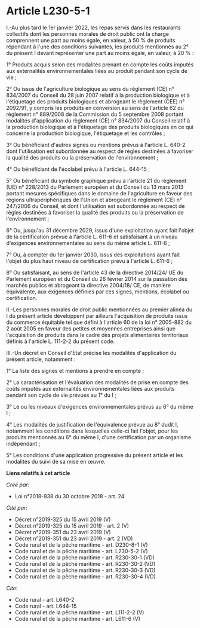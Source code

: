 # Article L230-5-1

I.-Au plus tard le 1er janvier 2022, les repas servis dans les restaurants collectifs dont les personnes morales de droit
public ont la charge comprennent une part au moins égale, en valeur, à 50 % de produits répondant à l'une des conditions
suivantes, les produits mentionnés au 2° du présent I devant représenter une part au moins égale, en valeur, à 20 % : 

1° Produits acquis selon des modalités prenant en compte les coûts imputés aux externalités environnementales liées au
produit pendant son cycle de vie ; 

2° Ou issus de l'agriculture biologique au sens du règlement (CE) n° 834/2007 du Conseil du 28 juin 2007 relatif à la
production biologique et à l'étiquetage des produits biologiques et abrogeant le règlement (CEE) n° 2092/91, y compris les
produits en conversion au sens de l'article 62 du règlement n° 889/2008 de la Commission du 5 septembre 2008 portant
modalités d'application du règlement (CE) n° 834/2007 du Conseil relatif à la production biologique et à l'étiquetage des
produits biologiques en ce qui concerne la production biologique, l'étiquetage et les contrôles ; 

3° Ou bénéficiant d'autres signes ou mentions prévus à l'article L. 640-2 dont l'utilisation est subordonnée au respect de
règles destinées à favoriser la qualité des produits ou la préservation de l'environnement ; 

4° Ou bénéficiant de l'écolabel prévu à l'article L. 644-15 ; 

5° Ou bénéficiant du symbole graphique prévu à l'article 21 du règlement (UE) n° 228/2013 du Parlement européen et du Conseil
du 13 mars 2013 portant mesures spécifiques dans le domaine de l'agriculture en faveur des régions ultrapériphériques de
l'Union et abrogeant le règlement (CE) n° 247/2006 du Conseil, et dont l'utilisation est subordonnée au respect de règles
destinées à favoriser la qualité des produits ou la préservation de l'environnement ; 

6° Ou, jusqu'au 31 décembre 2029, issus d'une exploitation ayant fait l'objet de la certification prévue à l'article L. 611-6
et satisfaisant à un niveau d'exigences environnementales au sens du même article L. 611-6 ; 

7° Ou, à compter du 1er janvier 2030, issus des exploitations ayant fait l'objet du plus haut niveau de certification prévu à
l'article L. 611-6 ; 

8° Ou satisfaisant, au sens de l'article 43 de la directive 2014/24/ UE du Parlement européen et du Conseil du 26 février
2014 sur la passation des marchés publics et abrogeant la directive 2004/18/ CE, de manière équivalente, aux exigences
définies par ces signes, mentions, écolabel ou certification. 

II.-Les personnes morales de droit public mentionnées au premier alinéa du I du présent article développent par ailleurs
l'acquisition de produits issus du commerce équitable tel que défini à l'article 60 de la loi n° 2005-882 du 2 août 2005 en
faveur des petites et moyennes entreprises ainsi que l'acquisition de produits dans le cadre des projets alimentaires
territoriaux définis à l'article L. 111-2-2 du présent code. 

III.-Un décret en Conseil d'Etat précise les modalités d'application du présent article, notamment : 

1° La liste des signes et mentions à prendre en compte ; 

2° La caractérisation et l'évaluation des modalités de prise en compte des coûts imputés aux externalités environnementales
liées aux produits pendant son cycle de vie prévues au 1° du I ; 

3° Le ou les niveaux d'exigences environnementales prévus au 6° du même I ; 

4° Les modalités de justification de l'équivalence prévue au 8° dudit I, notamment les conditions dans lesquelles celle-ci
fait l'objet, pour les produits mentionnés au 6° du même I, d'une certification par un organisme indépendant ; 

5° Les conditions d'une application progressive du présent article et les modalités du suivi de sa mise en œuvre.

**Liens relatifs à cet article**

_Créé par_:

  - Loi n°2018-938 du 30 octobre 2018 - art. 24

_Cité par_:

  - Décret n°2019-325 du 15 avril 2019 (V)
  - Décret n°2019-325 du 15 avril 2019 - art. 2 (V)
  - Décret n°2019-351 du 23 avril 2019 (V)
  - Décret n°2019-351 du 23 avril 2019 - art. 2 (VD)
  - Code rural et de la pêche maritime - art. D230-8-1 (V)
  - Code rural et de la pêche maritime - art. L230-5-2 (V)
  - Code rural et de la pêche maritime - art. R230-30-1 (VD)
  - Code rural et de la pêche maritime - art. R230-30-2 (VD)
  - Code rural et de la pêche maritime - art. R230-30-3 (VD)
  - Code rural et de la pêche maritime - art. R230-30-4 (VD)

_Cite_:

  - Code rural - art. L640-2
  - Code rural - art. L644-15
  - Code rural et de la pêche maritime - art. L111-2-2 (V)
  - Code rural et de la pêche maritime - art. L611-6 (V)
